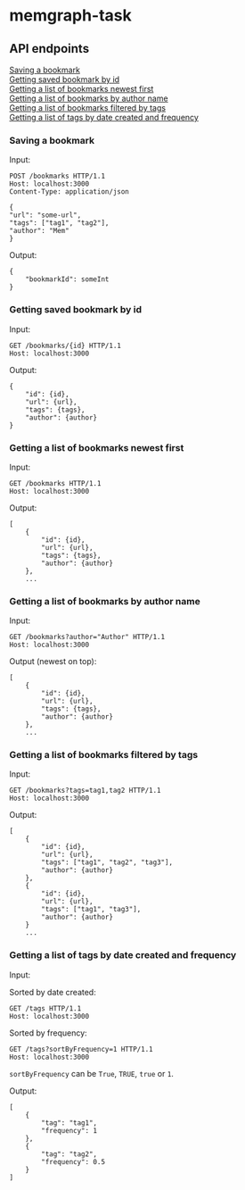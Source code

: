 # memgraph-task

## API endpoints

[Saving a bookmark](#saving-a-bookmark)  
[Getting saved bookmark by id](#getting-saved-bookmark-by-id)  
[Getting a list of bookmarks newest first](#getting-a-list-of-bookmarks-newest-first)  
[Getting a list of bookmarks by author name](getting-a-list-of-bookmarks-by-author-name)  
[Getting a list of bookmarks filtered by tags](#getting-a-list-of-bookmarks-filtered-by-tags)  
[Getting a list of tags by date created and frequency](#getting-a-list-of-tags-by-date-created-and-frequency)  

### Saving a bookmark
Input:
```
POST /bookmarks HTTP/1.1
Host: localhost:3000
Content-Type: application/json

{
"url": "some-url",
"tags": ["tag1", "tag2"],
"author": "Mem"
}
```

Output:
```
{
    "bookmarkId": someInt
}
```

### Getting saved bookmark by id
Input:
```
GET /bookmarks/{id} HTTP/1.1
Host: localhost:3000
```

Output:
```
{
    "id": {id},
    "url": {url},
    "tags": {tags},
    "author": {author}
}
```

### Getting a list of bookmarks newest first
Input:
```
GET /bookmarks HTTP/1.1
Host: localhost:3000
```

Output:
```
[
    {
        "id": {id},
        "url": {url},
        "tags": {tags},
        "author": {author}
    },
    ...
```

### Getting a list of bookmarks by author name
Input:
```
GET /bookmarks?author="Author" HTTP/1.1
Host: localhost:3000
```

Output (newest on top):
```
[
    {
        "id": {id},
        "url": {url},
        "tags": {tags},
        "author": {author}
    },
    ...
```

### Getting a list of bookmarks filtered by tags
Input:
```
GET /bookmarks?tags=tag1,tag2 HTTP/1.1
Host: localhost:3000
```

Output:
```
[
    {
        "id": {id},
        "url": {url},
        "tags": ["tag1", "tag2", "tag3"],
        "author": {author}
    },
    {
        "id": {id},
        "url": {url},
        "tags": ["tag1", "tag3"],
        "author": {author}
    }
    ...
```

### Getting a list of tags by date created and frequency

Input:

Sorted by date created:
```
GET /tags HTTP/1.1
Host: localhost:3000
```

Sorted by frequency:
```
GET /tags?sortByFrequency=1 HTTP/1.1
Host: localhost:3000
```
`sortByFrequency` can be `True`, `TRUE`, `true` or `1`.

Output:
```
[
    {
        "tag": "tag1",
        "frequency": 1
    },
    {
        "tag": "tag2",
        "frequency": 0.5
    }
]
```